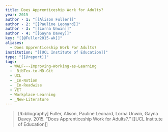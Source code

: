 ```yaml
---
title: Does Apprenticeship Work for Adults?
year: 2015
author - 1: "[[Alison Fuller]]"
author - 2: "[[Pauline Leonard]]"
author - 3: "[[Lorna Unwin]]"
author - 4: "[[Gayna Davey]]"
key: "[[@Fuller2015-wk]]"
aliases:
  - Does Apprenticeship Work For Adults?
institution: "[[UCL Institute of Education]]"
type: "[[@report]]"
tags:
  - WALF---Improving-Working-as-Learning
  - _BibTex-to-MD-Git
  - UCL
  - _In-Notion
  - _In-Readwise
  - VET
  - Workplace-Learning
  - _New-Literature
---
```


> [!bibliography]
> Fuller, Alison, Pauline Leonard, Lorna Unwin, Gayna Davey. 2015. “Does Apprenticeship Work for Adults?.” [[UCL Institute of Education]]